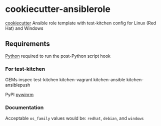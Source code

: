# cookiecutter-ansiblerole

[cookiecutter](https://github.com/audreyr/cookiecutter) Ansible role template with test-kitchen config for Linux (Red Hat) and Windows

## Requirements

[Python](https://www.python.org/downloads/) required to run the post-Python script hook

### For test-kitchen

GEMs
inspec
test-kitchen
kitchen-vagrant
kitchen-ansible
kitchen-ansiblepush

PyPI
[pywinrm](https://pypi.python.org/pypi/pywinrm)

### Documentation

Acceptable `os_family` values would be: `redhat`, `debian`, and `windows`
